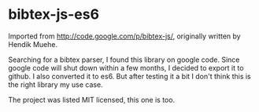 # bibtex-js-es6

Imported from http://code.google.com/p/bibtex-js/, originally written by Hendik Muehe.

Searching for a bibtex parser, I found this library on google code. Since
google code will shut down within a few months, I decided to export it to
github. I also converted it to es6. But after testing it a bit I don't think
this is the right library my use case.

The project was listed MIT licensed, this one is too.
